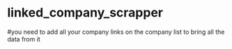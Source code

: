 # linked_company_scrapper
#you need to add all your company links on the company list to bring all the data from it
